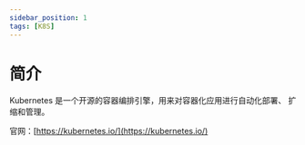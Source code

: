 ```yaml
---
sidebar_position: 1
tags: [K8S]
---
```


# 简介

Kubernetes 是一个开源的容器编排引擎，用来对容器化应用进行自动化部署、 扩缩和管理。

官网：[https://kubernetes.io/](https://kubernetes.io/)
